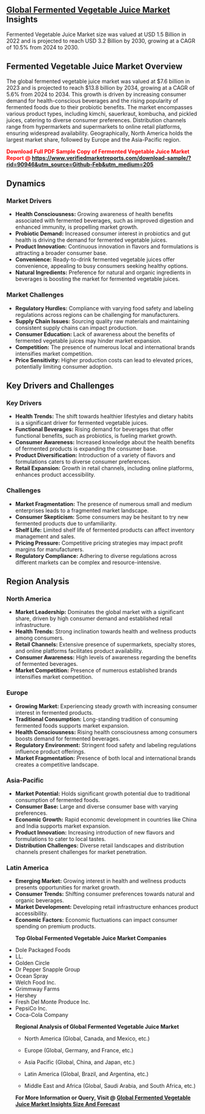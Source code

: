 <h2><a href="https://www.verifiedmarketreports.com/download-sample/?rid=90946&amp;utm_source=Github&amp;utm_medium=205" target="_blank">Global Fermented Vegetable Juice Market</a> Insights</h2><p>Fermented Vegetable Juice Market size was valued at USD 1.5 Billion in 2022 and is projected to reach USD 3.2 Billion by 2030, growing at a CAGR of 10.5% from 2024 to 2030.</p><p> <h2>Fermented Vegetable Juice Market Overview</h2> <p>The global fermented vegetable juice market was valued at $7.6 billion in 2023 and is projected to reach $13.8 billion by 2034, growing at a CAGR of 5.6% from 2024 to 2034. This growth is driven by increasing consumer demand for health-conscious beverages and the rising popularity of fermented foods due to their probiotic benefits. The market encompasses various product types, including kimchi, sauerkraut, kombucha, and pickled juices, catering to diverse consumer preferences. Distribution channels range from hypermarkets and supermarkets to online retail platforms, ensuring widespread availability. Geographically, North America holds the largest market share, followed by Europe and the Asia-Pacific region. </p> <p><strong><p><span class=""><span style="color: #ff0000;"><strong>Download Full PDF Sample Copy of Fermented Vegetable Juice Market Report</strong> @ </span><a href="https://www.verifiedmarketreports.com/download-sample/?rid=90946&amp;utm_source=Github-Feb&amp;utm_medium=205" target="_blank">https://www.verifiedmarketreports.com/download-sample/?rid=90946&amp;utm_source=Github-Feb&amp;utm_medium=205</a></span></p></strong></p> <h2>Dynamics</h2> <h3>Market Drivers</h3> <ul> <li><strong>Health Consciousness:</strong> Growing awareness of health benefits associated with fermented beverages, such as improved digestion and enhanced immunity, is propelling market growth.</li> <li><strong>Probiotic Demand:</strong> Increased consumer interest in probiotics and gut health is driving the demand for fermented vegetable juices.</li> <li><strong>Product Innovation:</strong> Continuous innovation in flavors and formulations is attracting a broader consumer base.</li> <li><strong>Convenience:</strong> Ready-to-drink fermented vegetable juices offer convenience, appealing to busy consumers seeking healthy options.</li> <li><strong>Natural Ingredients:</strong> Preference for natural and organic ingredients in beverages is boosting the market for fermented vegetable juices.</li> </ul> <h3>Market Challenges</h3> <ul> <li><strong>Regulatory Hurdles:</strong> Compliance with varying food safety and labeling regulations across regions can be challenging for manufacturers.</li> <li><strong>Supply Chain Issues:</strong> Sourcing quality raw materials and maintaining consistent supply chains can impact production.</li> <li><strong>Consumer Education:</strong> Lack of awareness about the benefits of fermented vegetable juices may hinder market expansion.</li> <li><strong>Competition:</strong> The presence of numerous local and international brands intensifies market competition.</li> <li><strong>Price Sensitivity:</strong> Higher production costs can lead to elevated prices, potentially limiting consumer adoption.</li> </ul> <h2>Key Drivers and Challenges</h2> <h3>Key Drivers</h3> <ul> <li><strong>Health Trends:</strong> The shift towards healthier lifestyles and dietary habits is a significant driver for fermented vegetable juices.</li> <li><strong>Functional Beverages:</strong> Rising demand for beverages that offer functional benefits, such as probiotics, is fueling market growth.</li> <li><strong>Consumer Awareness:</strong> Increased knowledge about the health benefits of fermented products is expanding the consumer base.</li> <li><strong>Product Diversification:</strong> Introduction of a variety of flavors and formulations caters to diverse consumer preferences.</li> <li><strong>Retail Expansion:</strong> Growth in retail channels, including online platforms, enhances product accessibility.</li> </ul> <h3>Challenges</h3> <ul> <li><strong>Market Fragmentation:</strong> The presence of numerous small and medium enterprises leads to a fragmented market landscape.</li> <li><strong>Consumer Skepticism:</strong> Some consumers may be hesitant to try new fermented products due to unfamiliarity.</li> <li><strong>Shelf Life:</strong> Limited shelf life of fermented products can affect inventory management and sales.</li> <li><strong>Pricing Pressure:</strong> Competitive pricing strategies may impact profit margins for manufacturers.</li> <li><strong>Regulatory Compliance:</strong> Adhering to diverse regulations across different markets can be complex and resource-intensive.</li> </ul> <h2>Region Analysis</h2> <h3>North America</h3> <ul> <li><strong>Market Leadership:</strong> Dominates the global market with a significant share, driven by high consumer demand and established retail infrastructure.</li> <li><strong>Health Trends:</strong> Strong inclination towards health and wellness products among consumers.</li> <li><strong>Retail Channels:</strong> Extensive presence of supermarkets, specialty stores, and online platforms facilitates product availability.</li> <li><strong>Consumer Awareness:</strong> High levels of awareness regarding the benefits of fermented beverages.</li> <li><strong>Market Competition:</strong> Presence of numerous established brands intensifies market competition.</li> </ul> <h3>Europe</h3> <ul> <li><strong>Growing Market:</strong> Experiencing steady growth with increasing consumer interest in fermented products.</li> <li><strong>Traditional Consumption:</strong> Long-standing tradition of consuming fermented foods supports market expansion.</li> <li><strong>Health Consciousness:</strong> Rising health consciousness among consumers boosts demand for fermented beverages.</li> <li><strong>Regulatory Environment:</strong> Stringent food safety and labeling regulations influence product offerings.</li> <li><strong>Market Fragmentation:</strong> Presence of both local and international brands creates a competitive landscape.</li> </ul> <h3>Asia-Pacific</h3> <ul> <li><strong>Market Potential:</strong> Holds significant growth potential due to traditional consumption of fermented foods.</li> <li><strong>Consumer Base:</strong> Large and diverse consumer base with varying preferences.</li> <li><strong>Economic Growth:</strong> Rapid economic development in countries like China and India supports market expansion.</li> <li><strong>Product Innovation:</strong> Increasing introduction of new flavors and formulations to cater to local tastes.</li> <li><strong>Distribution Challenges:</strong> Diverse retail landscapes and distribution channels present challenges for market penetration.</li> </ul> <h3>Latin America</h3> <ul> <li><strong>Emerging Market:</strong> Growing interest in health and wellness products presents opportunities for market growth.</li> <li><strong>Consumer Trends:</strong> Shifting consumer preferences towards natural and organic beverages.</li> <li><strong>Market Development:</strong> Developing retail infrastructure enhances product accessibility.</li> <li><strong>Economic Factors:</strong> Economic fluctuations can impact consumer spending on premium products.</li> <li</p><p><strong>Top Global Fermented Vegetable Juice Market Companies</strong></p><div data-test-id=""><p><li>Dole Packaged Foods</li><li> LL.</li><li> Golden Circle</li><li> Dr Pepper Snapple Group</li><li> Ocean Spray</li><li> Welch Food Inc.</li><li> Grimmway Farms</li><li> Hershey</li><li> Fresh Del Monte Produce Inc.</li><li> PepsiCo Inc.</li><li> Coca-Cola Company</li></p><div><strong>Regional Analysis of&nbsp;Global Fermented Vegetable Juice Market</strong></div><ul><li dir="ltr"><p dir="ltr">North America&nbsp;(Global, Canada, and Mexico, etc.)</p></li><li dir="ltr"><p dir="ltr">Europe (Global, Germany, and France, etc.)</p></li><li dir="ltr"><p dir="ltr">Asia Pacific&nbsp;(Global, China, and Japan, etc.)</p></li><li dir="ltr"><p dir="ltr">Latin America&nbsp;(Global, Brazil, and Argentina, etc.)</p></li><li dir="ltr">Middle East and Africa&nbsp;(Global, Saudi Arabia, and South Africa, etc.)</li></ul><p><strong>For More Information or Query, Visit @&nbsp;</strong><strong><a href="https://www.verifiedmarketreports.com/product/global-fermented-vegetable-juice-market-growth-2019-2024/?utm_source=Github&amp;utm_medium=205" target="_blank">Global Fermented Vegetable Juice Market Insights Size And Forecast</a></strong></p></div>
